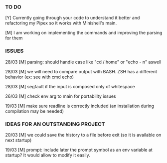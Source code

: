 ### TO DO

[Y] Currently going through your code to understand it better and refactoring my Pipex so it works with Minishell's main.

[M] I am working on implementing the commands and improving the parsing for them


### ISSUES

28/03 [M] parsing: should handle case like "cd  /  home" or "echo -   n" aswell

28/03 [M] we will need to compare output with BASH. ZSH has a different behavior (ex: see with cmd echo)

28/03 [M] segfault if the input is composed only of whitespace

26/03 [M] check env arg to main for portability issues

19/03 [M] make sure readline is correctly included (an installation during compilation may be needed)


### IDEAS FOR AN OUTSTANDING PROJECT

20/03 [M] we could save the history to a file before exit (so it is available on next startup)

19/03 [M] prompt: include later the prompt symbol as an env variable at startup? It would allow to modify it easily.
